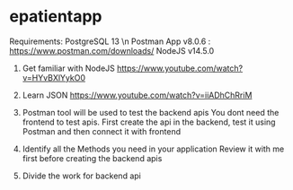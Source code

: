 # epatientapp

Requirements:
PostgreSQL 13 \n
Postman App v8.0.6 : https://www.postman.com/downloads/
NodeJS v14.5.0

1. Get familiar with NodeJS 
https://www.youtube.com/watch?v=HYvBXlYykO0 

2. Learn JSON 
https://www.youtube.com/watch?v=iiADhChRriM

3. Postman tool will be used to test the backend apis
You dont need the frontend to test apis.
First create the api in the backend, test it using Postman and then connect it with frontend

4. Identify all the Methods you need in your application
Review it with me first before creating the backend apis

5. Divide the work for backend api


